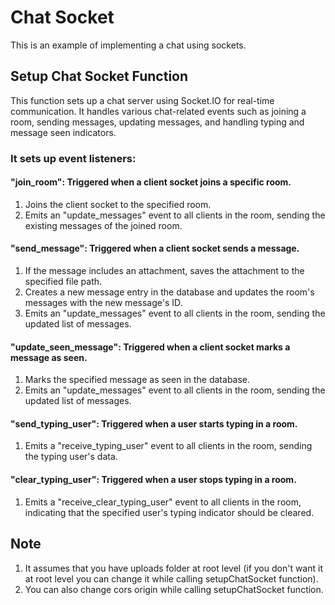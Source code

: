 # Chat Socket

This is an example of implementing a chat using sockets.

## Setup Chat Socket Function
This function sets up a chat server using Socket.IO for real-time communication. It handles various chat-related events such as joining a room, sending messages, updating messages, and handling typing and message seen indicators.

### It sets up event listeners:
#### "join_room": Triggered when a client socket joins a specific room.
1.	Joins the client socket to the specified room.
2.	Emits an "update_messages" event to all clients in the room, sending the existing messages of the joined room.
#### "send_message": Triggered when a client socket sends a message.
1.	If the message includes an attachment, saves the attachment to the specified file path.
2.	Creates a new message entry in the database and updates the room's messages with the new message's ID.
3.	Emits an "update_messages" event to all clients in the room, sending the updated list of messages.
#### "update_seen_message": Triggered when a client socket marks a message as seen.
1.	Marks the specified message as seen in the database.
2.	Emits an "update_messages" event to all clients in the room, sending the updated list of messages.
#### "send_typing_user": Triggered when a user starts typing in a room.
1.	Emits a "receive_typing_user" event to all clients in the room, sending the typing user's data.
#### "clear_typing_user": Triggered when a user stops typing in a room.
1.	Emits a "receive_clear_typing_user" event to all clients in the room, indicating that the specified user's typing indicator should be cleared.


## Note
1. It assumes that you have uploads folder at root level (if you don't want it at root level you can change it while calling setupChatSocket function). 
2. You can also change cors origin while calling setupChatSocket function. 
